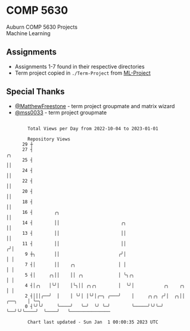 # COMP 5630
Auburn COMP 5630 Projects  
Machine Learning

## Assignments
- Assignments 1-7 found in their respective directories
- Term project copied in `./Term-Project` from [ML-Project](https://github.com/wumphlett/ML-Project)

## Special Thanks
- [@MatthewFreestone](https://github.com/MatthewFreestone) - term project groupmate and matrix wizard
- [@mss0033](https://github.com/mss0033) - term project groupmate

```

        Total Views per Day from 2022-10-04 to 2023-01-01

        Repository Views
      29 ┼
      27 ┤                                                                      ╭╮
      25 ┤                                                                      ││
      24 ┤                                                                      ││
      22 ┤                                                                      ││
      20 ┤                                                                      ││
      18 ┤                                                                      ││
      16 ┤        ╭╮                                                            ││
      14 ┤        ││                       ╭╮                                   ││
      13 ┤        ││                       ││                                   ││
      11 ┤        ││                       ││                                  ╭╯│
       9 ┼╮       ││                      ╭╯│                                  │ │
       7 ┤│       ││    ╭╮                │ │                                  │ │
       5 ┤│     ╭╮││    ││ ╭╮             │ ╰╮╭╮                               │ │
       4 ┤│╭╮   │╰╯│    │╰╮││ ╭╮╭╮        │  ╰╯│           ╭╮    ╭╮            │ │
       2 ┤│││╭──╯  │    │ ╰╯│ │╰╯│╭─╮ ╭───╯    │     ╭╮╭╮ ╭╯│  ╭╮││    ╭──╮    │ ╰─╮
       0 ┤╰╯╰╯     ╰────╯   ╰─╯  ╰╯ ╰─╯        ╰─────╯╰╯╰─╯ ╰──╯╰╯╰────╯  ╰────╯   ╰───────────────

        Chart last updated - Sun Jan  1 00:00:35 2023 UTC
        
```
